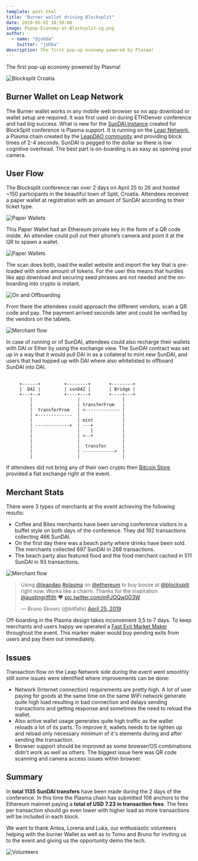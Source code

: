 ```yaml
---
template: post.html
title: "Burner wallet driving Blocksplit"
date: 2019-05-02 10:50:00
image: Popup-Economy-at-Blocksplit-og.png
author:
  - name: "@johba"
    twitter: "johba"
description: The first pop-up economy powered by Plasma!
---
```


The first pop-up economy powered by Plasma!

<img src="/img/blog/blocksplit.jpg" alt="Blocksplit Croatia">

## Burner Wallet on Leap Network

The Burner wallet works in any mobile web browser so no app download or wallet setup are required. It was first used on during ETHDenver conference and had big success. What is new for the [SunDAI instance](https://sundai.io) created for BlockSplit conference is Plasma support. It is running on the [Leap Network](https://mainnet.leapdao.org), a Plasma chain created by the [LeapDAO community](https://leapdao.org) and providing block times of 2-4 seconds. SunDAI is pegged to the dollar so there is low cognitive overhead. The best part is on-boarding is as easy as opening your camera.

## User Flow

The Blocksplit conference ran over 2 days on April 25 to 26 and hosted ~150 participants in the beautiful town of Split, Croatia. Attendees received a paper wallet at registration with an amount of SunDAI according to their ticket type.

<img src="/img/blog/bsUser1.jpg" alt="Paper Wallets">

This Paper Wallet had an Ethereum private key in the form of a QR code inside. An attendee could pull out their phone’s camera and point it at the QR to spawn a wallet.

<img src="/img/blog/bsUser3.jpg" alt="Paper Wallets">

The scan does both, load the wallet website and import the key that is pre-loaded with some amount of tokens. For the user this means that hurdles like app download and securing seed phrases are not needed and the on-boarding into crypto is instant.

<img src="/img/blog/bsUser5.jpg" alt="On and Offboarding">

From there the attendees could approach the different vendors, scan a QR code and pay. The payment arrived seconds later and could be verified by the vendors on the tablets.

<img src="/img/blog/bsMerchant.jpg" alt=" Merchant flow">

In case of running or of SunDAI, attendees could also recharge their wallets with DAI or Ether by using the exchange view. The SunDAI contract was set up in a way that it would pull DAI in as a collateral to mint new SunDAI, and users that had topped up with DAI where also whitelisted to offboard SunDAI into DAI.
<br>
<br>

```
     +------+         +--------+       +--------+
     |  DAI |         | sunDAI |       | Bridge |
     +---+--+         +----+---+       +----+---+
         |                 |                |
         |                 | transferFrom   |
         |  transferFrom   | <------------- |
         | <-------------  |                |
         |                 | mint           |
         | ------------->  | ---+           |
         |                 |    |           |
         |                 | <--+           |
         |                 |                |
         |                 |  transfer      |
         |                 | ------------>  |
         |                 |                |
```

If attendees did not bring any of their own crypto then [Bitcoin Store](https://www.bitcoin-store.hr/) provided a fiat exchange right at the event.

## Merchant Stats

There were 3 types of merchants at the event achieving the following results:

- Coffee and Bites merchants have been serving conference visitors in a buffet style on both days of the conference. They did 192 transactions collecting 466 SunDAI.
- On the first day there was a beach party where drinks have been sold. The merchants collected 697 SunDAI in 268 transactions.
- The beach party also featured food and the food merchant cached in 511 SunDAI in 93 transactions.

<img src="/img/blog/bsParty.jpg" alt=" Merchant flow">

<blockquote class="twitter-tweet"><p lang="en" dir="ltr">Using <a href="https://twitter.com/leapdao?ref_src=twsrc%5Etfw">@leapdao</a> <a href="https://twitter.com/hashtag/plasma?src=hash&amp;ref_src=twsrc%5Etfw">#plasma</a> on <a href="https://twitter.com/ethereum?ref_src=twsrc%5Etfw">@ethereum</a> to buy booze at <a href="https://twitter.com/blocksplit?ref_src=twsrc%5Etfw">@blocksplit</a> right now. Works like a charm. Thanks for the inspiration <a href="https://twitter.com/austingriffith?ref_src=twsrc%5Etfw">@austingriffith</a> ❤️ <a href="https://t.co/mFJOQw0G3W">pic.twitter.com/mFJOQw0G3W</a></p>&mdash; Bruno Skvorc (@bitfalls) <a href="https://twitter.com/bitfalls/status/1121489973193134080?ref_src=twsrc%5Etfw">April 25, 2019</a></blockquote> <script async src="https://platform.twitter.com/widgets.js" charset="utf-8"></script>

Off-boarding in the Plasma design takes inconvenient 3,5 to 7 days. To keep merchants and users happy we operated a [Fast Exit Market Maker](https://github.com/leapdao/exit-market-maker) throughout the event. This marker maker would buy pending exits from users and pay them out immediately.

## Issues

Transaction flow on the Leap Network side during the event went smoothly still some issues were identified where improvements can be done:

- Network (Internet connection) requirements are pretty high. A lot of user paying for goods at the same time on the same WiFi network generate quite high load resulting in bad connection and delays sending transactions and getting response and sometimes the need to reload the wallet.
- Also active wallet usage generates quite high traffic as the wallet reloads a lot of its parts. To improve it, wallets needs to be lighten up and reload only necessary minimum of it's elements during and after sending the transaction.
- Browser support should be improved as some browser/OS combinations didn't work as well as others. The biggest issue here was QR code scanning and camera access issues within browser.

## Summary

In **total 1135 SunDAI transfers** have been made during the 2 days of the conference. In this time the Plasma chain has submitted 106 anchors to the Ethereum mainnet paying a **total of USD 7.23 in transaction fees**. The fees per transaction should go even lower with higher load as more transactions will be included in each block.

We want to thank Antea, Lorena and Luka, our enthusiastic volunteers helping with the burner Wallet as well as to Tomo and Bruno for inviting us to the event and giving us the opportunity demo the tech.

<img src="/img/blog/bsVolunteers.jpg" alt="Volunteers">
